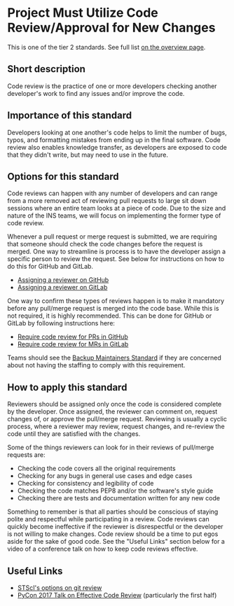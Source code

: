 # Project Must Utilize Code Review/Approval for New Changes

This is one of the tier 2 standards. See full list [on the overview page](README.md).

## Short description

Code review is the practice of one or more developers checking another developer's work to find any issues and/or improve the code.

## Importance of this standard

Developers looking at one another's code helps to limit the number of bugs, typos, and formatting mistakes from ending up in the final software. Code review also enables knowledge transfer, as developers are exposed to code that they didn't write, but may need to use in the future.

## Options for this standard

Code reviews can happen with any number of developers and can range from a more removed act of reviewing pull requests to large sit down sessions where an entire team looks at a piece of code. Due to the size and nature of the INS teams, we will focus on implementing the former type of code review.

Whenever a pull request or merge request is submitted, we are requiring that someone should check the code changes before the request is merged. One way to streamline is process is to have the developer assign a specific person to review the request. See below for instructions on how to do this for GitHub and GitLab.
- [Assigning a reviewer on GitHub](https://help.github.com/en/github/collaborating-with-issues-and-pull-requests/requesting-a-pull-request-review)
- [Assigning a reviewer on GitLab](https://docs.gitlab.com/ee/user/project/merge_requests/merge_request_approvals.html)

One way to confirm these types of reviews happen is to make it mandatory before any pull/merge request is merged into the code base. While this is not required, it is highly recommended. This can be done for GitHub or GitLab by following instructions here:
- [Require code review for PRs in GitHub](https://help.github.com/en/enterprise/2.13/user/articles/enabling-required-reviews-for-pull-requests)
- [Require code review for MRs in GitLab](https://docs.gitlab.com/ee/user/project/merge_requests/merge_request_approvals.html)

Teams should see the [Backup Maintainers Standard](backup_maintainers.md) if they are concerned about not having the staffing to comply with this requirement.

## How to apply this standard

Reviewers should be assigned only once the code is considered complete by the developer. Once assigned, the reviewer can comment on, request changes of, or approve the pull/merge request. Reviewing is usually a cyclic process, where a reviewer may review, request changes, and re-review the code until they are satisfied with the changes.

Some of the things reviewers can look for in their reviews of pull/merge requests are:
- Checking the code covers all the original requirements
- Checking for any bugs in general use cases and edge cases
- Checking for consistency and legibility of code
- Checking the code matches PEP8 and/or the software's style guide
- Checking there are tests and documentation written for any new code

Something to remember is that all parties should be conscious of staying polite and respectful while participating in a review. Code reviews can quickly become ineffective if the reviewer is disrespectful or the developer is not willing to make changes. Code review should be a time to put egos aside for the sake of good code. See the "Useful Links" section below for a video of a conference talk on how to keep code reviews effective.

## Useful Links

- [STScI's options on git review](https://github.com/spacetelescope/style-guides/blob/master/guides/git-pr-review.md)
- [PyCon 2017 Talk on Effective Code Review](https://www.youtube.com/watch?v=iNG1a--SIlk) (particularly the first half)
